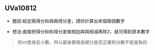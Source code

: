 ## UVa10812

* 題目:給定兩得分和與兩得分差，請你計算出來個兩個數字

* 想法:直接把得分和和得分差做相加與與相減再除2，就可得到原本數字
> 但int會捨去小數，所以最後要檢查總分是否正確和分數不能是負的
